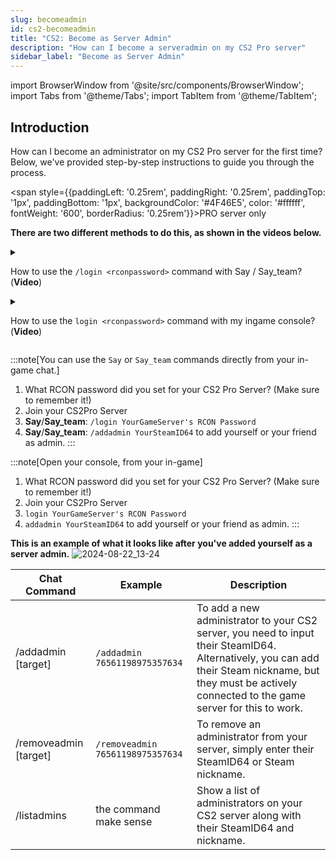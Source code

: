 ```yaml
---
slug: becomeadmin
id: cs2-becomeadmin
title: "CS2: Become as Server Admin"
description: "How can I become a serveradmin on my CS2 Pro server"
sidebar_label: "Become as Server Admin"
---
```


import BrowserWindow from '@site/src/components/BrowserWindow';
import Tabs from '@theme/Tabs';
import TabItem from '@theme/TabItem';

## Introduction
How can I become an administrator on my CS2 Pro server for the first time? Below, we've provided step-by-step instructions to guide you through the process.

<span style={{paddingLeft: '0.25rem', paddingRight: '0.25rem', paddingTop: '1px', paddingBottom: '1px', backgroundColor: '#4F46E5', color: '#ffffff', fontWeight: '600', borderRadius: '0.25rem'}}>PRO server only</span>

**There are two different methods to do this, as shown in the videos below.**
<details style={{
  '--docusaurus-details-summary-arrow-size': '0',
  '--docusaurus-details-summary-arrow': 'none',
  position: 'relative',
  border: '1px solid #3d3d40',
  borderRadius: '8px',
  backgroundColor: '#1c1c1e',
  cursor: 'pointer',
  overflow: 'hidden',
}}>
<summary style={{
    fontWeight: 'bold',
    color: '#00ff88',
    display: 'flex',
    alignItems: 'center',
    padding: '0.5rem',
}}>

How to use the `/login <rconpassword>` command with Say / Say_team? (**Video**)
</summary>
<video playsinline autoPlay muted width="100%">
  <source src="https://dl.fsho.st/videos/cs2-admin-login2.mp4"/>
</video>
</details>

<details style={{
  '--docusaurus-details-summary-arrow-size': '0',
  '--docusaurus-details-summary-arrow': 'none',
  position: 'relative',
  border: '1px solid #3d3d40',
  borderRadius: '8px',
  backgroundColor: '#1c1c1e',
  cursor: 'pointer',
  overflow: 'hidden',
}}>
<summary style={{
    fontWeight: 'bold',
    color: '#00ff88',
    display: 'flex',
    alignItems: 'center',
    padding: '0.5rem',
}}>

How to use the `login <rconpassword>` command with my ingame console? (**Video**)
</summary>

<video playsinline autoPlay muted width="100%">
  <source src="https://dl.fsho.st/videos/cs2-admin-console-login.mp4" type="video/mp4"/>
</video>
</details>

:::note[You can use the `Say` or `Say_team` commands directly from your in-game chat.]
1. What RCON password did you set for your CS2 Pro Server? (Make sure to remember it!)
2. Join your CS2Pro Server
3. **Say**/**Say_team**: `/login YourGameServer's RCON Password`
4. **Say**/**Say_team**: `/addadmin YourSteamID64` to add yourself or your friend as admin.
:::

:::note[Open your console, from your in-game]
1. What RCON password did you set for your CS2 Pro Server? (Make sure to remember it!)
2. Join your CS2Pro Server
3. `login YourGameServer's RCON Password` 
4. `addadmin YourSteamID64` to add yourself or your friend as admin.
:::

**This is an example of what it looks like after you've added yourself as a server admin.**
![2024-08-22_13-24](https://github.com/user-attachments/assets/74a456ce-627a-4508-ab33-c827415b6593)


| Chat Command      | Example                             | Description                                                                                     |
|-------------------|-------------------------------------|-------------------------------------------------------------------------------------------------|
| /addadmin [target] | `/addadmin 76561198975357634`       | To add a new administrator to your CS2 server, you need to input their SteamID64. Alternatively, you can add their Steam nickname, but they must be actively connected to the game server for this to work. |
| /removeadmin [target] | `/removeadmin 76561198975357634` | To remove an administrator from your server, simply enter their SteamID64 or Steam nickname.    |
| /listadmins       | the command make sense             | Show a list of administrators on your CS2 server along with their SteamID64 and nickname.      |
